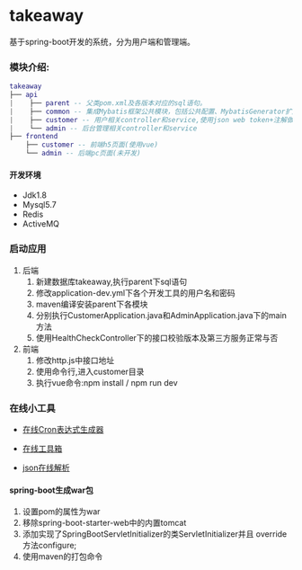 # takeaway
基于spring-boot开发的系统，分为用户端和管理端。 
### 模块介绍:
``` lua
takeaway
├── api
|    ├── parent -- 父类pom.xml及各版本对应的sql语句。
|    ├── common -- 集成Mybatis框架公共模块，包括公共配置、MybatisGenerator扩展插件、工具类等。
|    ├── customer -- 用户相关controller和service,使用json web token+注解做权限校验,swagger在线文档等
|    └── admin -- 后台管理相关controller和service
├── frontend
    ├── customer -- 前端h5页面(使用vue)
    └── admin -- 后端pc页面(未开发)
```

#### 开发环境
- Jdk1.8
- Mysql5.7
- Redis
- ActiveMQ

### 启动应用

1. 后端
   1. 新建数据库takeaway,执行parent下sql语句
   2. 修改application-dev.yml下各个开发工具的用户名和密码
   3. maven编译安装parent下各模块
   4. 分别执行CustomerApplication.java和AdminApplication.java下的main方法
   5. 使用HealthCheckController下的接口校验版本及第三方服务正常与否
2. 前端
    1. 修改http.js中接口地址
    2. 使用命令行,进入customer目录
    3. 执行vue命令:npm install / npm run dev

### 在线小工具

- [在线Cron表达式生成器](http://cron.qqe2.com/ "在线Cron表达式生成器")

- [在线工具箱](http://tool.lu/ "在线工具 - 程序员的工具箱")

- [json在线解析](http://www.json.cn/) 
    

#### spring-boot生成war包
1. 设置pom的属性为war 
2. 移除spring-boot-starter-web中的内置tomcat
3. 添加实现了SpringBootServletInitializer的类ServletInitializer并且
override方法configure;
4. 使用maven的打包命令